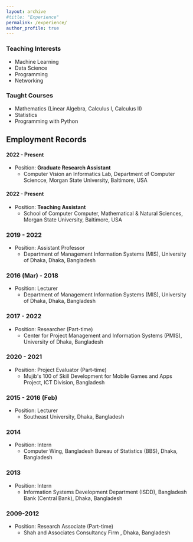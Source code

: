 ```yaml
---
layout: archive
#title: "Experience"
permalink: /experience/
author_profile: true
---
```


### Teaching Interests
- Machine Learning
- Data Science
- Programming
- Networking

### Taught Courses
- Mathematics (Linear Algebra, Calculus I, Calculus II)
- Statistics
- Programming with Python

## Employment Records

#### 2022 - Present
- Position: **Graduate Research Assistant**
    - Computer Vision an Informatics Lab, Department of Computer Sciencce, Morgan State University, Baltimore, USA

#### 2022 - Present
- Position: **Teaching Assistant**
    - School of Computer Computer, Mathematical & Natural Sciences, Morgan State University, Baltimore, USA

### 2019 - 2022
- Position: Assistant Professor
  - Department of Management Information Systems (MIS), University of Dhaka, Dhaka, Bangladesh

### 2016 (Mar) - 2018
- Position: Lecturer
  - Department of Management Information Systems (MIS), University of Dhaka, Dhaka, Bangladesh

### 2017 - 2022
- Position: Researcher (Part-time)
    - Center for Project Management and Information Systems (PMIS), University of Dhaka, Bangladesh

### 2020 - 2021
- Position: Project Evaluator (Part-time)
  - Mujib's 100 of Skill Development for Mobile Games and Apps Project, ICT Division, Bangladesh

### 2015 - 2016 (Feb)
- Position: Lecturer
  - Southeast University, Dhaka, Bangladesh

### 2014
- Position: Intern
    - Computer Wing, Bangladesh Bureau of Statistics (BBS), Dhaka, Bangladesh

### 2013
- Position: Intern
  - Information Systems Development Department (ISDD), Bangladesh Bank (Central Bank), Dhaka, Bangladesh 

### 2009-2012
- Position: Research Associate (Part-time)
  - Shah and Associates Consultancy Firm , Dhaka, Bangladesh

